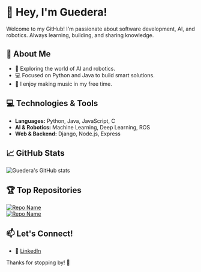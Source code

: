 # 👋 Hey, I'm Guedera!  

Welcome to my GitHub! I'm passionate about software development, AI, and robotics. Always learning, building, and sharing knowledge.  

## 🚀 About Me  

- 🤖 Exploring the world of AI and robotics.  
- 💻 Focused on Python and Java to build smart solutions.  
- 🎵 I enjoy making music in my free time.   

## 💻 Technologies & Tools  

- **Languages:** Python, Java, JavaScript, C
- **AI & Robotics:** Machine Learning, Deep Learning, ROS  
- **Web & Backend:** Django, Node.js, Express

## 📈 GitHub Stats  

![Guedera's GitHub stats](https://github-readme-stats.vercel.app/api?username=guedera&show_icons=true&theme=radical)  

## 🏆 Top Repositories  

[![Repo Name](https://github-readme-stats.vercel.app/api/pin/?username=guedera&repo=repo-name&theme=radical)](https://github.com/guedera/repo-name)  
[![Repo Name](https://github-readme-stats.vercel.app/api/pin/?username=guedera&repo=repo-name&theme=radical)](https://github.com/guedera/repo-name)  

## 📫 Let's Connect!  

- 💼 [LinkedIn](https://www.linkedin.com/in/guilherme-guedes-026395198/)  

Thanks for stopping by! 🚀  
